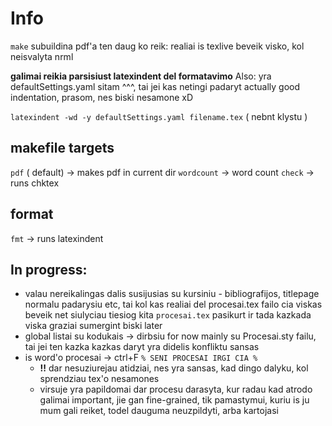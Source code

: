 # Info

`make` subuildina pdf'a ten daug ko reik: realiai is texlive beveik visko, kol neisvalyta nrml

**galimai reikia parsisiust latexindent del formatavimo**
Also: yra defaultSettings.yaml sitam ^^^, tai jei kas netingi padaryt actually good indentation, prasom, nes biski nesamone xD

`latexindent -wd -y defaultSettings.yaml filename.tex` ( nebnt klystu )
## makefile targets
`pdf` ( default) -> makes pdf in current dir
`wordcount` -> word count
`check` -> runs	chktex

## format
`fmt` -> runs latexindent 

## In progress:
- valau nereikalingas dalis susijusias su kursiniu - bibliografijos, titlepage normalu padarysiu etc, tai kol kas realiai del procesai.tex failo cia viskas
beveik net siulyciau tiesiog kita `procesai.tex` pasikurt ir tada kazkada viska graziai sumergint biski later
- global listai su kodukais -> dirbsiu for now mainly su Procesai.sty failu, tai jei ten kazka kazkas daryt yra didelis konfliktu sansas
- is word'o procesai -> ctrl+F `% SENI PROCESAI IRGI CIA %` 
  - **!!** dar nesuziurejau atidziai, nes yra sansas, kad dingo dalyku, kol sprendziau tex'o nesamones
  - virsuje yra papildomai dar procesu darasyta, kur radau kad atrodo galimai important, jie gan fine-grained, tik pamastymui, kuriu is ju mum gali reiket, todel dauguma neuzpildyti, arba kartojasi
